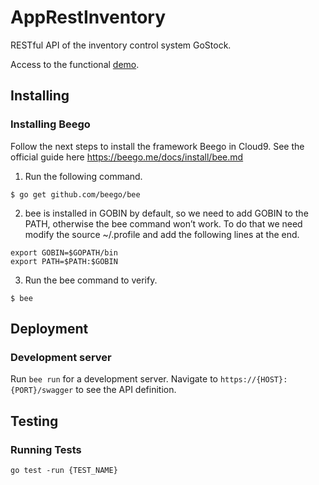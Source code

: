 # AppRestInventory

RESTful API of the inventory control system GoStock.

Access to the functional [demo](https://app-rest-inventory.herokuapp.com/swagger).

## Installing

### Installing Beego

Follow the next steps to install the framework Beego in Cloud9. See the official
guide here https://beego.me/docs/install/bee.md

1. Run the following command.

```
$ go get github.com/beego/bee
```

2. bee is installed in GOBIN by default, so we need to add GOBIN to the PATH, 
otherwise the bee command won’t work. To do that we need modify the source 
~/.profile and add the following lines at the end.

```
export GOBIN=$GOPATH/bin
export PATH=$PATH:$GOBIN
```

3. Run the bee command to verify.

```
$ bee
```

## Deployment

### Development server

Run `bee run` for a development server. Navigate to `https://{HOST}:{PORT}/swagger` to see the API definition.

## Testing

### Running Tests

```
go test -run {TEST_NAME}
```